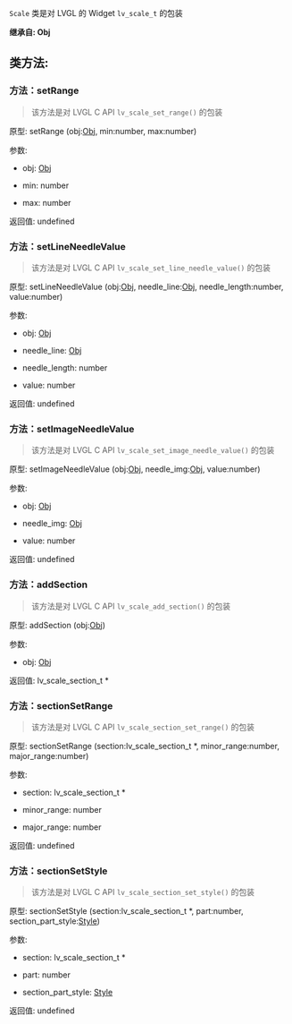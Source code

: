 `Scale` 类是对 LVGL 的 Widget `lv_scale_t` 的包装

**继承自: Obj**

## 类方法:



### 方法：setRange

> 该方法是对 LVGL C API `lv_scale_set_range()` 的包装

原型: setRange (obj:[Obj](../Obj), min:number, max:number)

参数:

* obj: [Obj](../Obj)

* min: number

* max: number

返回值:
undefined



### 方法：setLineNeedleValue

> 该方法是对 LVGL C API `lv_scale_set_line_needle_value()` 的包装

原型: setLineNeedleValue (obj:[Obj](../Obj), needle_line:[Obj](../Obj), needle_length:number, value:number)

参数:

* obj: [Obj](../Obj)

* needle_line: [Obj](../Obj)

* needle_length: number

* value: number

返回值:
undefined



### 方法：setImageNeedleValue

> 该方法是对 LVGL C API `lv_scale_set_image_needle_value()` 的包装

原型: setImageNeedleValue (obj:[Obj](../Obj), needle_img:[Obj](../Obj), value:number)

参数:

* obj: [Obj](../Obj)

* needle_img: [Obj](../Obj)

* value: number

返回值:
undefined



### 方法：addSection

> 该方法是对 LVGL C API `lv_scale_add_section()` 的包装

原型: addSection (obj:[Obj](../Obj))

参数:

* obj: [Obj](../Obj)

返回值:
lv_scale_section_t *



### 方法：sectionSetRange

> 该方法是对 LVGL C API `lv_scale_section_set_range()` 的包装

原型: sectionSetRange (section:lv_scale_section_t *, minor_range:number, major_range:number)

参数:

* section: lv_scale_section_t *

* minor_range: number

* major_range: number

返回值:
undefined



### 方法：sectionSetStyle

> 该方法是对 LVGL C API `lv_scale_section_set_style()` 的包装

原型: sectionSetStyle (section:lv_scale_section_t *, part:number, section_part_style:[Style](../../style#lv_style_t))

参数:

* section: lv_scale_section_t *

* part: number

* section_part_style: [Style](../../style#lv_style_t)

返回值:
undefined


